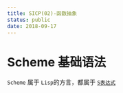 ```yaml
---
title: SICP(02)-函数抽象
status: public
date: 2018-09-17
---
```


# Scheme 基础语法
`Scheme` 属于 `Lisp`的方言，都属于 [`S表达式`]()